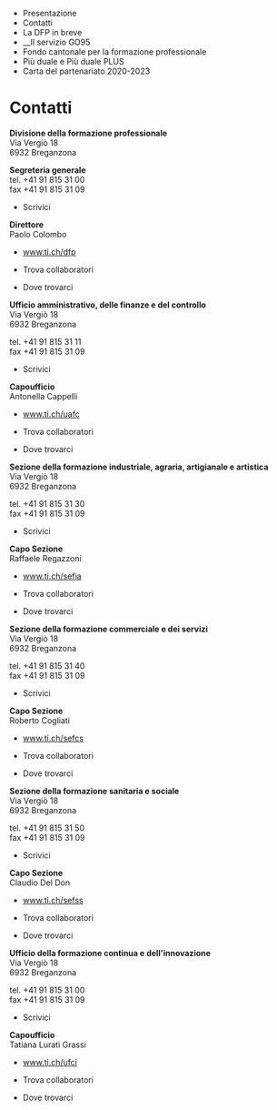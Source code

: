   * Presentazione
  * Contatti
  * La DFP in breve
  *  __Il servizio GO95
  * Fondo cantonale per la formazione professionale
  * Più duale e Più duale PLUS
  * Carta del partenariato 2020-2023

#  Contatti

**Divisione della formazione professionale**  
Via Vergiò 18  
6932 Breganzona

 **Segreteria generale**  
tel. +41 91 815 31 00  
fax +41 91 815 31 09  

  * Scrivici

 **Direttore**  
Paolo Colombo

  * www.ti.ch/dfp

  * Trova collaboratori

  * Dove trovarci

 **Ufficio amministrativo, delle finanze e del controllo**  
Via Vergiò 18  
6932 Breganzona

tel. +41 91 815 31 11  
fax +41 91 815 31 09  

  * Scrivici

 **Capoufficio**  
Antonella Cappelli

  * www.ti.ch/uafc

  * Trova collaboratori

  * Dove trovarci

 **Sezione della formazione industriale, agraria, artigianale e artistica**  
Via Vergiò 18  
6932 Breganzona

tel. +41 91 815 31 30  
fax +41 91 815 31 09  

  * Scrivici

 **Capo Sezione**  
Raffaele Regazzoni

  * www.ti.ch/sefia

  * Trova collaboratori

  * Dove trovarci

 **Sezione della formazione commerciale e dei servizi**  
Via Vergiò 18  
6932 Breganzona

tel. +41 91 815 31 40  
fax +41 91 815 31 09  

  * Scrivici

 **Capo Sezione**  
Roberto Cogliati

  * www.ti.ch/sefcs

  * Trova collaboratori

  * Dove trovarci

 **Sezione della formazione sanitaria e sociale**  
Via Vergiò 18  
6932 Breganzona

tel. +41 91 815 31 50  
fax +41 91 815 31 09  

  * Scrivici

 **Capo Sezione**  
Claudio Del Don

  * www.ti.ch/sefss

  * Trova collaboratori

  * Dove trovarci

 **Ufficio della formazione continua e dell'innovazione**  
Via Vergiò 18  
6932 Breganzona

tel. +41 91 815 31 00  
fax +41 91 815 31 09  

  * Scrivici

 **Capoufficio**  
Tatiana Lurati Grassi

  * www.ti.ch/ufci

  * Trova collaboratori

  * Dove trovarci


